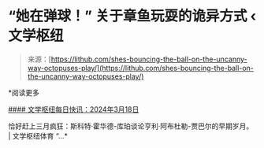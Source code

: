 <!--yml

category: 未分类

日期：2024年5月29日 12:37:26

-->

# “她在弹球！” 关于章鱼玩耍的诡异方式 ‹ 文学枢纽

> 来源：[https://lithub.com/shes-bouncing-the-ball-on-the-uncanny-way-octopuses-play/](https://lithub.com/shes-bouncing-the-ball-on-the-uncanny-way-octopuses-play/)

*阅读更多

[#### 文学枢纽每日快讯：2024年3月18日](https://lithub.com/lit-hub-daily-march-18-2024/)

恰好赶上三月疯狂：斯科特·霍华德-库珀谈论亨利·阿布杜勒-贾巴尔的早期岁月。 | 文学枢纽体育 “...*

